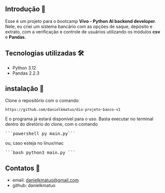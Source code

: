 ## Introdução 📖
Esse é um projeto para o bootcamp **Vivo - Python AI backend developer**. Nele, eu criei um sistema bancário com as opções de saque, depósito e extrato, com a verificação e controle de usuários utilizando os módulos **csv** e **Pandas**.

## Tecnologias utilizadas 🛠
* Python 3.12
* Pandas 2.2.3

## instalação 🚀
Clone o repositório com o comando:

 `https://github.com/danielkmatuo/dio-projeto-banco-v1`

 E o programa já estará disponível para o uso. Basta executar no terminal dentro do diretório do clone, com o comando

 <pre>```powershell py main.py```</pre>

 ou, caso esteja no linux/mac

 <pre>```bash python3 main.py ```</pre>

 ## Contatos 📱
 * email: danielkmatuo@gmail.com
 * github: danielkmatuo